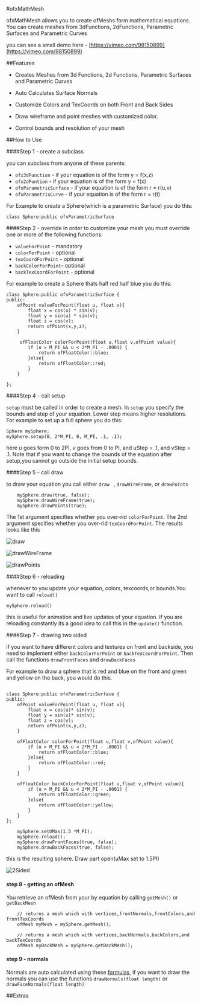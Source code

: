 #ofxMathMesh

ofxMathMesh allows you to create ofMeshs form mathematical equations. You can create meshes from 3dFunctions, 2dFunctions, Parametric Surfaces and Parametric Curves

you can see a small demo here - [https://vimeo.com/98150899](https://vimeo.com/98150899)

##Features

* Creates Meshes from 3d Functions, 2d Functions, Parametric Surfaces and Parametric Curves

* Auto Calculates Surface Normals 

* Customize Colors and TexCoords on both Front and Back Sides

* Draw wireframe and point meshes with customized color. 

* Control bounds and resolution of your mesh


##How to Use

####Step 1 - create a subclass

you can subclass from anyone of these parents:

* `ofx3dFunction` - if your equation is of the form y = f(x,z)
* `ofx2dFuntion` - if your equation is of the form y = f(x)
* `ofxParametricSurface` -  if your equation is of the form r = r(u,v)
* `ofxParametrixCurve` - if your equation is of the form r = r(t)

For Example to create a Sphere(which is a parametric Surface) you do this:

```
class Sphere:public ofxParametricSurface
```
####Step 2 - override
in order to customize your mesh you must override one or more  of the following functions:

* `valueForPoint` - mandatory     
* `colorForPoint` - optional
* `texCoordForPoint` - optional 
* `backColorForPoint`- optional
* `backTexCoordForPoint` - optional

For example to create a Sphere thats half red half blue you do this:

```
class Sphere:public ofxParametricSurface {
public:
    ofPoint valueForPoint(float u, float v){
        float x = cos(u) * sin(v);
        float y = sin(u) * sin(v);
        float z = cos(v);
        return ofPoint(x,y,z);
    }
    
     ofFloatColor colorForPoint(float u,float v,ofPoint value){
        if (u > M_PI && u < 2*M_PI - .0001) {
            return ofFloatColor::blue;
        }else{
            return ofFloatColor::red;
        }
    }

};

```

####Step 4 - call setup

`setup` must be called in order to create a mesh. In `setup` you specify the bounds and step of your equation. Lower step means higher resolutions.
For example to set up a full sphere you do this:

```
Sphere mySphere;
mySphere.setup(0, 2*M_PI, 0, M_PI, .1, .1);
```
here *u* goes form 0 to 2PI, *v* goes from 0 to PI, and uStep = .1, and vStep = .1. Note that if you want to change the bounds of the equation after setup,you cannot go outside the initial setup bounds.

####Step 5 - call draw 

to draw your equation you call either `draw ` , `drawWireFrame`, or `drawPoints`

```
    mySphere.draw(true, false);
    mySphere.drawWireFrame(true);
    mySphere.drawPoints(true);
```
The 1st argument specifies whether you over-rid `colorForPoint`. The 2nd argument specifies whether you over-rid `texCoordForPoint`. The results looks like this

![draw](https://farm4.staticflickr.com/3868/14408118032_2d009e8fee_m.jpg)

![drawWireFrame](https://farm3.staticflickr.com/2905/14429600343_d3c075614b_m.jpg)

![drawPoints](https://farm4.staticflickr.com/3887/14222986297_d353a68c9f_m.jpg)



####Step 6 - reloading

whenever to you update your equation, colors, texcoords,or bounds.You want to call `reload()`

```
mySphere.reload()
``` 
this is useful for animation and live updates of your equation. If you are reloading constantly its a good idea to call this in the `update()` function.

####Step 7 - drawing two sided

if you want to have different colors and textures on front and backside, you need  to implement either `backColorForPoint` or `backTexCoordForPoint`. Then call the functions `drawFrontFaces` and `drawBackFaces` 

For example to draw a sphere that is red and blue on the front and green and yellow on the back, you would do this.

```

class Sphere:public ofxParametricSurface {
public:
    ofPoint valueForPoint(float u, float v){
        float x = cos(u)* sin(v);
        float y = sin(u)* sin(v);
        float z = cos(v);
        return ofPoint(x,y,z);
    }
    
    ofFloatColor colorForPoint(float u,float v,ofPoint value){
        if (u > M_PI && u < 2*M_PI - .0001) {
            return ofFloatColor::blue;
        }else{
            return ofFloatColor::red;
        }
    }
    
    ofFloatColor backColorForPoint(float u,float v,ofPoint value){
        if (u > M_PI && u < 2*M_PI - .0001) {
            return ofFloatColor::green;
        }else{
            return ofFloatColor::yellow;
        }
    }
};

```


```
 	mySphere.setUMax(1.5 *M_PI);
    mySphere.reload();
    mySphere.drawFrontFaces(true, false);
    mySphere.drawBackFaces(true, false);
```
this is the resulting sphere. Draw part open(uMax set to 1.5PI)

![2Sided](https://farm4.staticflickr.com/3903/14222817028_4a919cdca0_m.jpg)

#### step 8 - getting an ofMesh

You retrieve an ofMesh from your by equation by calling `getMesh()` or `getBackMesh`

```
    // returns a mesh which with vertices,frontNormals,frontColors,and frontTexCoords
    ofMesh myMesh = mySphere.getMesh();
    
    // returns a mesh which with vertices,backNormals,backColors,and backTexCoords
    ofMesh myBackMesh = mySphere.getBackMesh();
```  

#### step 9 - normals

Normals are auto calculated using these [formulas](http://mathworld.wolfram.com/NormalVector.html), if you want to draw the normals you can use the functions `drawNormals(float length)` or `drawFaceNormals(float length)`

##Extras






  



 















 


